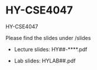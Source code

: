 # HY-CSE4047
HY-CSE4047

Please find the slides under /slides

- Lecture slides: HY##-****.pdf

- Lab slides: HYLAB##.pdf
